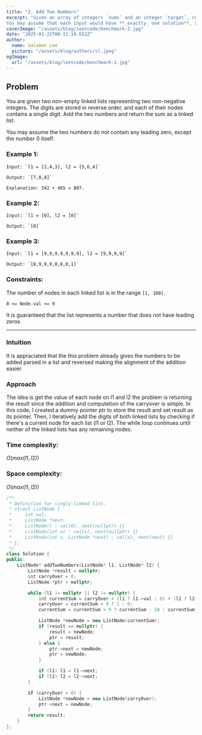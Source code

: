 ```yaml
---
title: "2. Add Two Numbers"
excerpt: "Given an array of integers `nums` and an integer `target`, return _indices of the two numbers such that they add up to_ `target`.
You may assume that each input would have **_exactly_ one solution**, and you may not use the _same_ element twice."
coverImage: "/assets/blog/leetcode/benchmark-2.jpg"
date: "2025-03-22T00:11:10.652Z"
author:
  name: Salomon Lee
  picture: "/assets/blog/authors/sl.jpeg"
ogImage:
  url: "/assets/blog/leetcode/benchmark-2.jpg"
---
```


## Problem

You are given two non-empty linked lists representing two non-negative integers. The digits are stored in reverse order, and each of their nodes contains a single digit. Add the two numbers and return the sum as a linked list.

You may assume the two numbers do not contain any leading zero, except the number 0 itself. 

### Example 1:

```
Input: `l1 = [2,4,3], l2 = [5,6,4]`

Output: `[7,0,8]`

Explanation: 342 + 465 = 807.
```

### Example 2:
```
Input: `l1 = [0], l2 = [0]`

Output: `[0]`
```

### Example 3:
```
Input: `l1 = [9,9,9,9,9,9,9], l2 = [9,9,9,9]`

Output: `[8,9,9,9,0,0,0,1]`
```

### Constraints:

The number of nodes in each linked list is in the range `[1, 100]`.

`0 <= Node.val <= 9`

It is guaranteed that the list represents a number that does not have leading zeros.

---

### Intuition

It is appraciated that the this problem already gives the numbers to be added parsed in a list and reversed making the alignment of the addition easier.

### Approach

The idea is get the value of each node on l1 and l2 the problem is returning the result since the addition and computetion of the carryover is simple.
In this code, I created a dummy pointer ptr to store the result and set result as its pointer. Then, I iteratively add the digits of both linked lists by checking if there's a current node for each list (l1 or l2). The while loop continues until neither of the linked lists has any remaining nodes.

### Time complexity:
$O(max(l1,l2))$

### Space complexity:
$O(max(l1,l2))$

``` Cpp
/**
 * Definition for singly-linked list.
 * struct ListNode {
 *     int val;
 *     ListNode *next;
 *     ListNode() : val(0), next(nullptr) {}
 *     ListNode(int x) : val(x), next(nullptr) {}
 *     ListNode(int x, ListNode *next) : val(x), next(next) {}
 * };
 */
class Solution {
public:
    ListNode* addTwoNumbers(ListNode* l1, ListNode* l2) {
        ListNode *result = nullptr;
        int carryOver = 0;
        ListNode *ptr = nullptr;

        while (l1 != nullptr || l2 != nullptr) {
            int currentSum = carryOver + (l1 ? l1->val : 0) + (l2 ? l2->val : 0);
            carryOver = currentSum > 9 ? 1 : 0;
            currentSum = currentSum > 9 ? currentSum - 10 : currentSum;

            ListNode *newNode = new ListNode(currentSum);
            if (result == nullptr) {
                result = newNode;
                ptr = result;
            } else {
                ptr->next = newNode;
                ptr = newNode;
            }

            if (l1) l1 = l1->next;
            if (l2) l2 = l2->next;
        }

        if (carryOver > 0) {
            ListNode *newNode = new ListNode(carryOver);
            ptr->next = newNode;
        }
        return result;
    }
};
```
